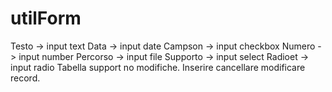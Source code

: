 # utilForm
Testo -> input text
Data -> input date
Campson -> input checkbox
Numero -> input number
Percorso -> input file
Supporto -> input select
Radioet -> input radio
Tabella support no modifiche. 
Inserire cancellare modificare record.